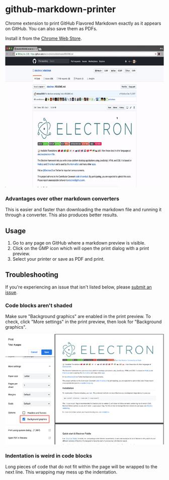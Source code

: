 # github-markdown-printer
Chrome extension to print GitHub Flavored Markdown exactly as it appears on GitHub. You can also save them as PDFs.

Install it from the [Chrome Web Store](https://chrome.google.com/webstore/detail/github-markdown-printer/fehpdlpmcegfpbkgcnaleindodeegapk).

<p align="center">
  <img src="./demo.gif" height="450" />
</p>

### Advantages over other markdown converters
This is easier and faster than downloading the markdown file and running it through a converter. This also produces better results.

## Usage
1. Go to any page on GitHub where a markdown preview is visible.
2. Click on the GMP icon which will open the print dialog with a print preview.
3. Select your printer or save as PDF and print.

## Troubleshooting
If you're experiencing an issue that isn't listed below, please [submit an issue](https://github.com/jerry1100/github-markdown-printer/issues/new).

### Code blocks aren't shaded
Make sure "Background graphics" are enabled in the print preview. To check, click "More settings" in the print preview, then look for "Background graphics".

<img src="./background-graphics-setting.png" height="350" />

### Indentation is weird in code blocks
Long pieces of code that do not fit within the page will be wrapped to the next line. This wrapping may mess up the indentation.
